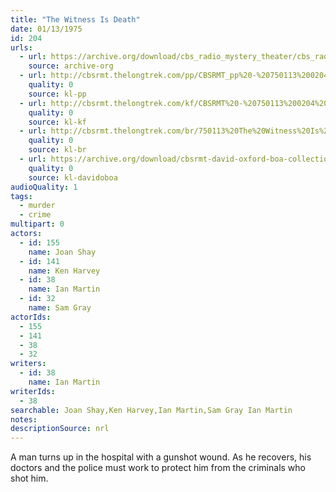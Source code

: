```yaml
---
title: "The Witness Is Death"
date: 01/13/1975
id: 204
urls: 
  - url: https://archive.org/download/cbs_radio_mystery_theater/cbs_radio_mystery_theater-0201-0250.zip/cbs_radio_mystery_theater-0201-0250%2Fcbsrmt_0204_the_witness_is_death.mp3
    source: archive-org
  - url: http://cbsrmt.thelongtrek.com/pp/CBSRMT_pp%20-%20750113%200204%20The%20Witness%20Is%20Death.mp3
    quality: 0
    source: kl-pp
  - url: http://cbsrmt.thelongtrek.com/kf/CBSRMT%20-%20750113%200204%20The%20Witness%20Is%20Death_kf.mp3
    quality: 0
    source: kl-kf
  - url: http://cbsrmt.thelongtrek.com/br/750113%20The%20Witness%20Is%20Death%20-%20WOR.mp3
    quality: 0
    source: kl-br
  - url: https://archive.org/download/cbsrmt-david-oxford-boa-collection/CBSRMT-750113-0204-The-Witness-Is-Death-(64-44)_kf-{BoA}.mp3
    quality: 0
    source: kl-davidoboa
audioQuality: 1
tags: 
  - murder
  - crime
multipart: 0
actors:  
  - id: 155
    name: Joan Shay  
  - id: 141
    name: Ken Harvey  
  - id: 38
    name: Ian Martin  
  - id: 32
    name: Sam Gray
actorIds:  
  - 155  
  - 141  
  - 38  
  - 32
writers:  
  - id: 38
    name: Ian Martin
writerIds:  
  - 38
searchable: Joan Shay,Ken Harvey,Ian Martin,Sam Gray Ian Martin
notes: 
descriptionSource: nrl
---
```

A man turns up in the hospital with a gunshot wound. As he recovers, his doctors and the police must work to protect him from the criminals who shot him.